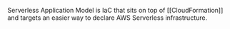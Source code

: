 Serverless Application Model is IaC that sits on top of [[CloudFormation]] and targets an easier way to declare AWS Serverless infrastructure.
